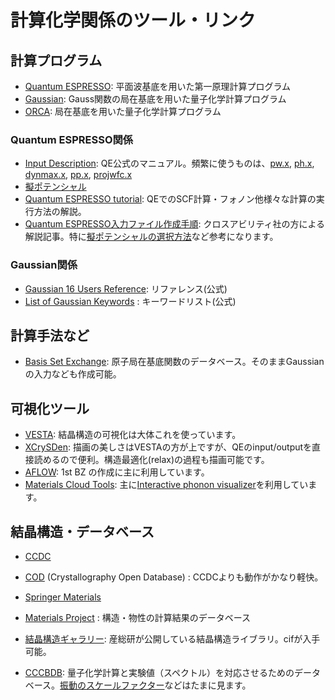 # 計算化学関係のツール・リンク

## 計算プログラム
- [Quantum ESPRESSO](https://www.quantum-espresso.org/): 平面波基底を用いた第一原理計算プログラム
- [Gaussian](https://gaussian.com/): Gauss関数の局在基底を用いた量子化学計算プログラム
- [ORCA](https://orcaforum.kofo.mpg.de/app.php/portal): 局在基底を用いた量子化学計算プログラム

### Quantum ESPRESSO関係
- [Input Description](https://www.quantum-espresso.org/resources/users-manual/input-data-description): QE公式のマニュアル。頻繁に使うものは、[pw.x](https://www.quantum-espresso.org/Doc/INPUT_PW.html), [ph.x](https://www.quantum-espresso.org/Doc/INPUT_PH.html), [dynmax.x](https://www.quantum-espresso.org/Doc/INPUT_DYNMAT.html), [pp.x](https://www.quantum-espresso.org/Doc/INPUT_PP.html), [projwfc.x](https://www.quantum-espresso.org/Doc/INPUT_PROJWFC.html)
- [擬ポテンシャル](https://www.quantum-espresso.org/pseudopotentials)
- [Quantum ESPRESSO tutorial](http://www.cmpt.phys.tohoku.ac.jp/~koretsune/SATL_qe_tutorial/): QEでのSCF計算・フォノン他様々な計算の実行方法の解説。
- [Quantum ESPRESSO入力ファイル作成手順](https://qiita.com/xa_member/items/727c1a62930611babaf7): クロスアビリティ社の方による解説記事。特に[擬ポテンシャルの選択方法](https://qiita.com/xa_member/items/006d9dd44c662a17903d)など参考になります。

### Gaussian関係
- [Gaussian 16 Users Reference](https://gaussian.com/man/): リファレンス(公式)
- [List of Gaussian Keywords](https://gaussian.com/keywords/) : キーワードリスト(公式)

## 計算手法など
- [Basis Set Exchange](https://www.basissetexchange.org/): 原子局在基底関数のデータベース。そのままGaussianの入力なども作成可能。

## 可視化ツール
- [VESTA](https://jp-minerals.org/vesta/jp/): 結晶構造の可視化は大体これを使っています。
- [XCrySDen](http://www.xcrysden.org/): 描画の美しさはVESTAの方が上ですが、QEのinput/outputを直接読めるので便利。構造最適化(relax)の過程も描画可能です。
- [AFLOW](http://materials.duke.edu/awrapper.html): 1st BZ の作成に主に利用しています。
- [Materials Cloud Tools](https://www.materialscloud.org/work/tools/options): 主に[Interactive phonon visualizer](https://www.materialscloud.org/work/tools/interactivephonon)を利用しています。

## 結晶構造・データベース
- [CCDC](https://www.ccdc.cam.ac.uk/)
- [COD](http://www.crystallography.net/cod/) (Crystallography Open Database) : CCDCよりも動作がかなり軽快。
- [Springer Materials](https://materials.springer.com/)
- [Materials Project](https://materialsproject.org/) : 構造・物性の計算結果のデータベース
- [結晶構造ギャラリー](https://staff.aist.go.jp/nomura-k/japanese/itscgallary.htm): 産総研が公開している結晶構造ライブラリ。cifが入手可能。

- [CCCBDB](https://cccbdb.nist.gov/Intro.asp): 量子化学計算と実験値（スペクトル）を対応させるためのデータベース。[振動のスケールファクター](https://cccbdb.nist.gov/vibscalejust.asp)などはたまに見ます。

